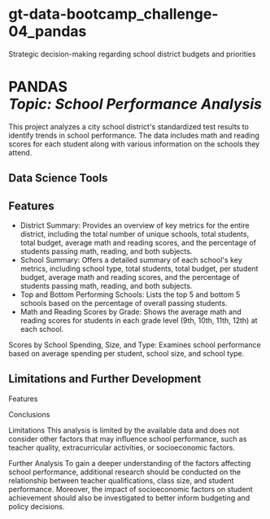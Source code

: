 # gt-data-bootcamp_challenge-04_pandas
Strategic decision-making regarding school district budgets and priorities
<h1 align="left">PANDAS<br><i>Topic: School Performance Analysis</i> </h1> 

<p>This project analyzes a city school district's standardized test results to identify trends in school performance. The data includes math and reading scores for each student along with various information on the schools they attend.
</p>

## Data Science Tools


## Features
* District Summary: Provides an overview of key metrics for the entire district, including the total number of unique schools, total students, total budget, average math and reading scores, and the percentage of students passing math, reading, and both subjects.
* School Summary: Offers a detailed summary of each school's key metrics, including school type, total students, total budget, per student budget, average math and reading scores, and the percentage of students passing math, reading, and both subjects.
* Top and Bottom Performing Schools: Lists the top 5 and bottom 5 schools based on the percentage of overall passing students.
* Math and Reading Scores by Grade: Shows the average math and reading scores for students in each grade level (9th, 10th, 11th, 12th) at each school.

Scores by School Spending, Size, and Type: Examines school performance based on average spending per student, school size, and school type.


## Limitations and Further Development



Features

Conclusions

Limitations
This analysis is limited by the available data and does not consider other factors that may influence school performance, such as teacher quality, extracurricular activities, or socioeconomic factors.

Further Analysis
To gain a deeper understanding of the factors affecting school performance, additional research should be conducted on the relationship between teacher qualifications, class size, and student performance. Moreover, the impact of socioeconomic factors on student achievement should also be investigated to better inform budgeting and policy decisions.
